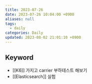 ```yaml
---
title: 2023-07-26
date: 2023-07-26 10:04:00 +0900
aliases: null
tags:
  - daily
categories: Daily
updated: 2023-08-02 21:01:10 +0900
---
```


## Keyword

- [[K6]] 가지고 carrier 부하테스트 해보기
- [[Elasticsearch]] 실험
